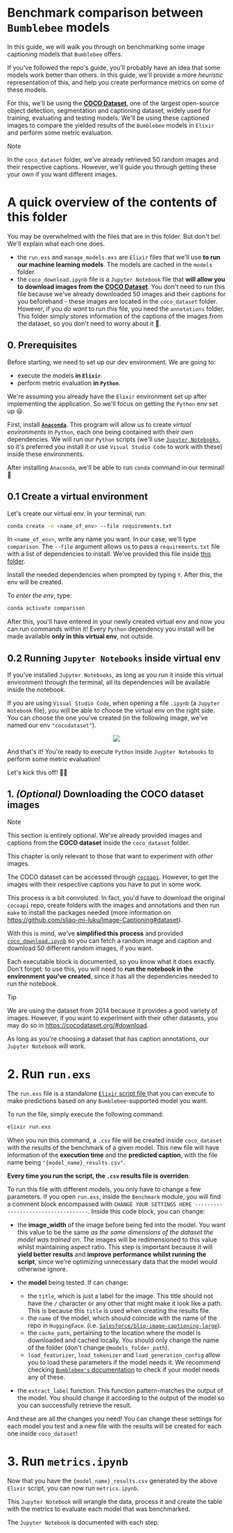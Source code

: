 # Benchmark comparison between `Bumblebee` models 

In this guide, 
we will walk you through on benchmarking
some image captioning models 
that `Bumblebee` offers.

If you've followed the repo's guide, 
you'll probably have an idea that some models work better than others.
In this guide, we'll provide a more *heuristic* representation of this,
and help you create performance metrics on some of these models.

For this, we'll be using 
the [**COCO Dataset**](https://cocodataset.org/#home),
one of the largest open-source object detection, segmentation
and captioning dataset,
widely used for training, evaluating and testing models.
We'll be using these captioned images 
to compare the yielded results of the `Bumblebee` models
in `Elixir` 
and perform some metric evaluation.


> [!NOTE]
>
> In the `coco_dataset` folder,
> we've already retrieved 50 random images and their respective captions.
> However, we'll guide you through getting these your own
> if you want different images.


# A quick overview of the contents of this folder

You may be overwhelmed with the files that are in this folder.
But don't be! 
We'll explain what each one does.

- the `run.exs` and `manage_models.exs`
are `Elixir` files that we'll use **to run our machine learning models**.
The models are cached in the `models` folder.
- the `coco_download.ipynb` file is a `Jupyter Notebook` file
that **will allow you to download images from the [COCO Dataset](https://cocodataset.org/#home)**.
You don't need to run this file because
we've already downloaded 50 images and their captions
for you beforehand -
these images are located in the `coco_dataset` folder.
However, if you *do want* to run this file,
you need the `annotations` folder.
This folder simply stores information of the captions
of the images from the dataset,
so you don't need to worry about it 🙂.


## 0. Prerequisites 

Before starting, we need to set up our dev environment.
We are going to:

- execute the models **in `Elixir`**.
- perform metric evaluation **in `Python`**.

We're assuming you already have the `Elixir` environment set up
after implementing the application.
So we'll focus on getting the `Python` env set up 😃.

First, install [**`Anaconda`**](https://www.anaconda.com/download).
This program will allow us to create *virtual environments*
in `Python`, each one being contained with their own dependencies.
We will run our `Python` scripts 
(we'll use [`Jupyter Notebooks`](https://jupyter.org/), 
so it's preferred you install it or use `Visual Studio Code` 
to work with these)
inside these environments.

After installing `Anaconda`,
we'll be able to run `conda` command in our terminal! 🎉


## 0.1 Create a virtual environment 

Let's create our virtual env.
In your terminal, run:

```sh
conda create -n <name_of_env> --file requirements.txt
```

In `<name_of_env>`, write any name you want.
In our case, we'll type `comparison`.
The `--file` argument allows us to pass a `requirements.txt` file
with a list of dependencies to install.
We've provided this file inside [this folder](./requirements.txt).

Install the needed dependencies when prompted 
by typing `Y`. 
After this, the env will be created.

To *enter the env*, type:

```sh
conda activate comparison
```

After this, 
you'll have entered in your newly created virtual env
and now you can run commands within it!
Every `Python` dependency you install 
will be made available **only in this virtual env**,
not outside.


## 0.2 Running `Jupyter Notebooks` inside virtual env

If you've installed `Jupyter Notebooks`,
as long as you run it inside this virtual environment through the terminal,
all its dependencies will be available inside the notebook.

If you are using `Visual Studio Code`,
when opening a file `.ipynb` (a `Jupyter Notebook` file),
you will be able to choose the virtual env on the right side.
You can choose the one you've created
(in the following image,
we've named our env `"cocodataset"`).

<p align="center">
  <img src="https://github.com/dwyl/image-classifier/assets/17494745/afcf2e39-d7af-48f5-9110-70a8b585a6f1">
</p>

And that's it!
You're ready to execute `Python` inside `Juypter Notebooks`
to perform some metric evaluation!

Let's kick this off! 🏃‍♂️


## 1. *(Optional)* Downloading the COCO dataset images

> [!NOTE]
>
> This section is entirely optional.
> We've already provided images and captions
> from the **COCO dataset** inside the `coco_dataset` folder.
>
> This chapter is only relevant to those
> that want to experiment with *other* images.

The COCO dataset can be accessed through
[`cocoapi`](https://github.com/cocodataset/cocoapi).
However, to get the images with their respective captions
you have to put in some work.

This process is a bit convoluted.
In fact, you'd have to download the original
`cocoapi` repo,
create folders with the images and annotations
and then run `make` to install the packages needed 
(more information on https://github.com/sliao-mi-luku/Image-Captioning#dataset).

With this is mind, 
we've **simplified this process** and
provided [`coco_download.ipynb`](./coco_download.ipynb)
so you can fetch a random image and caption
and download 50 different random images, 
if you want.

Each executable block is documented,
so you know what it does exactly.
Don't forget: to use this, you will need to 
**run the notebook in the environment you've created**,
since it has all the dependencies needed to run the notebook.

> [!TIP]
>
> We are using the dataset from 2014 because
> it provides a good variety of images.
> However, if you want to experiment with 
> their other datasets,
> you may do so in  https://cocodataset.org/#download.
> 
> As long as you're choosing a dataset that has caption annotations,
> our `Jupyter Notebook` will work.


# 2. Run `run.exs`

The `run.exs` file is a standalone
[`Elixir` script file ](https://thinkingelixir.com/2019-04-running-an-elixir-file-as-a-script/)
that you can execute to make predictions 
based on any `Bumblebee`-supported model you want.

To run the file,
simply execute the following command:

```sh
elixir run.exs
```

When you run this command, 
a `.csv` file will be created inside `coco_dataset`
with the results of the benchmark of a given model.
This new file will have information of the
**execution time** and the **predicted caption**,
with the file name being `"{model_name}_results.csv"`.

**Every time you run the script, the `.csv` results file is overriden**.

To run this file with different models,
you only have to change a few parameters.
If you open `run.exs`,
inside the `Benchmark` module,
you will find a comment block encompassed with 
`CHANGE YOUR SETTINGS HERE -----------------------------------`.
Inside this code block, 
you can change:

- the **image_width** of the image before being fed into the model.
You want this value to be the same 
*as the same dimensions of the dataset the model was trained on*.
The images will be redimensioned to this value 
whilst maintaining aspect ratio.
This step is important because
it will **yield better results** 
and **improve performance whilst running the script**,
since we're optimizing unnecessary data that the model 
would otherwise ignore.

- the **model** being tested.
If can change:
  - the `title`, which is just a label for the image.
  This title should not have the `/` character or any other that might 
  make it look like a path.
  This is because this `title` is used when creating the results file.
  - the `name` of the model,
  which should coincide with the name of the repo in `HuggingFace`.
  (i.e. [`Salesforce/blip-image-captioning-large`](https://huggingface.co/Salesforce/blip-image-captioning-large)).
  - the `cache_path`, pertaining to the location where the model is downloaded
  and cached locally. 
  You should only change the name of the folder
  (don't change `@models_folder_path`).
  - `load_featurizer`, `load_tokenizer` and `load_generation_config`
  allow you to load these parameters if the model needs it.
  We recommend checking [`Bumblebee's` documentation](https://hexdocs.pm/bumblebee/Bumblebee.Vision.html)
  to check if your model needs any of these.

- the `extract_label` function.
This function pattern-matches the output of the model.
You should change it according to the output of the model
so you can successfully retrieve the result.

And these are all the changes you need!
You can change these settings for each model you test
and a new file with the results will be created for each one
inside `coco_dataset`!


# 3. Run `metrics.ipynb` 

Now that you have the `{model_name}_results.csv` 
generated by the above `Elixir` script,
you can now run `metrics.ipynb`.

This `Jupyter Notebook` will wrangle the data, 
process it 
and create the table with the metrics
to evaluate each model that was benchmarked.

The `Jupyter Notebook` is documented with each step.












